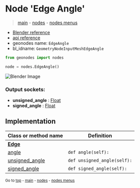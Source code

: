 # Node 'Edge Angle'

> [main](../structure.md) - [nodes](nodes.md) - [nodes menus](nodes_menus.md)

- [Blender reference](https://docs.blender.org/manual/en/latest/modeling/geometry_nodes/mesh/edge_angle.html)
- [api reference](https://docs.blender.org/api/current/bpy.types.GeometryNodeInputMeshEdgeAngle.html)
- geonodes name: `EdgeAngle`
- bl_idname: `GeometryNodeInputMeshEdgeAngle`

```python
from geonodes import nodes

node = nodes.EdgeAngle()
```

![Blender Image](https://docs.blender.org/manual/en/latest/_images/node-types_GeometryNodeInputMeshEdgeAngle.webp)

### Output sockets:

- **unsigned_angle** : [Float](Float.md)
- **signed_angle** : [Float](Float.md)

## Implementation

| Class or method name | Definition |
|----------------------|------------|
| **[Edge](Edge.md)** |
| [angle](Edge.md#angle-property) | `def angle(self):` |
| [unsigned_angle](Edge.md#unsigned_angle-property) | `def unsigned_angle(self):` |
| [signed_angle](Edge.md#signed_angle-property) | `def signed_angle(self):` |
<sub>Go to [top](#node-Edge-Angle) - [main](../structure.md) - [nodes](nodes.md) - [nodes menus](nodes_menus.md)</sub>

